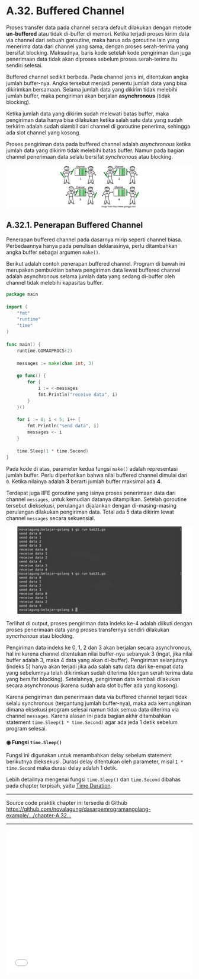 # A.32. Buffered Channel

Proses transfer data pada channel secara default dilakukan dengan metode **un-buffered** atau tidak di-buffer di memori. Ketika terjadi proses kirim data via channel dari sebuah goroutine, maka harus ada goroutine lain yang menerima data dari channel yang sama, dengan proses serah-terima yang bersifat blocking. Maksudnya, baris kode setelah kode pengiriman dan juga penerimaan data tidak akan diproses sebelum proses serah-terima itu sendiri selesai.

Buffered channel sedikit berbeda. Pada channel jenis ini, ditentukan angka jumlah buffer-nya. Angka tersebut menjadi penentu jumlah data yang bisa dikirimkan bersamaan. Selama jumlah data yang dikirim tidak melebihi jumlah buffer, maka pengiriman akan berjalan **asynchronous** (tidak blocking).

Ketika jumlah data yang dikirim sudah melewati batas buffer, maka pengiriman data hanya bisa dilakukan ketika salah satu data yang sudah terkirim adalah sudah diambil dari channel di goroutine penerima, sehingga ada slot channel yang kosong.

Proses pengiriman data pada buffered channel adalah *asynchronous* ketika jumlah data yang dikirim tidak melebihi batas buffer. Namun pada bagian channel penerimaan data selalu bersifat *synchronous* atau blocking.

![Analogi buffered channel](images/A_buffered_channel_1_anatomy.png)

## A.32.1. Penerapan Buffered Channel

Penerapan buffered channel pada dasarnya mirip seperti channel biasa. Perbedaannya hanya pada penulisan deklarasinya, perlu ditambahkan angka buffer sebagai argumen `make()`.

Berikut adalah contoh penerapan buffered channel. Program di bawah ini merupakan pembuktian bahwa pengiriman data lewat buffered channel adalah asynchronous selama jumlah data yang sedang di-buffer oleh channel tidak melebihi kapasitas buffer.

```go
package main

import (
    "fmt"
    "runtime"
    "time"
)

func main() {
    runtime.GOMAXPROCS(2)

    messages := make(chan int, 3)

    go func() {
        for {
            i := <-messages
            fmt.Println("receive data", i)
        }
    }()

    for i := 0; i < 5; i++ {
        fmt.Println("send data", i)
        messages <- i
    }

    time.Sleep(1 * time.Second)
}

```

Pada kode di atas, parameter kedua fungsi `make()` adalah representasi jumlah buffer. Perlu diperhatikan bahwa nilai buffered channel dimulai dari `0`. Ketika nilainya adalah **3** berarti jumlah buffer maksimal ada **4**.

Terdapat juga IIFE goroutine yang isinya proses penerimaan data dari channel `messages`, untuk kemudian datanya ditampilkan. Setelah goroutine tersebut dieksekusi, perulangan dijalankan dengan di-masing-masing perulangan dilakukan pengiriman data. Total ada 5 data dikirim lewat channel `messages` secara sekuensial.

![Implementasi buffered channel](images/A_buffered_channel_2_buffered_channel.png)

Terlihat di output, proses pengiriman data indeks ke-4 adalah diikuti dengan proses penerimaan data yang proses transfernya sendiri dilakukan *syncrhonous* atau blocking.

Pengiriman data indeks ke 0, 1, 2 dan 3 akan berjalan secara asynchronous, hal ini karena channel ditentukan nilai buffer-nya sebanyak 3 (ingat, jika nilai buffer adalah 3, maka 4 data yang akan di-buffer). Pengiriman selanjutnya (indeks 5) hanya akan terjadi jika ada salah satu data dari ke-empat data yang sebelumnya telah dikirimkan sudah diterima (dengan serah terima data yang bersifat blocking). Setelahnya, pengiriman data kembali dilakukan secara asynchronous (karena sudah ada slot buffer ada yang kosong).

Karena pengiriman dan penerimaan data via buffered channel terjadi tidak selalu synchronous (tergantung jumlah buffer-nya), maka ada kemungkinan dimana eksekusi program selesai namun tidak semua data diterima via channel `messages`. Karena alasan ini pada bagian akhir ditambahkan statement `time.Sleep(1 * time.Second)` agar ada jeda 1 detik sebelum program selesai.

#### ◉ Fungsi `time.Sleep()`

Fungsi ini digunakan untuk menambahkan delay sebelum statement berikutnya dieksekusi. Durasi delay ditentukan oleh parameter, misal `1 * time.Second` maka durasi delay adalah 1 detik.

Lebih detailnya mengenai fungsi `time.Sleep()` dan `time.Second` dibahas pada chapter terpisah, yaitu [Time Duration](/A-time-duration.html).

---

<div class="source-code-link">
    <div class="source-code-link-message">Source code praktik chapter ini tersedia di Github</div>
    <a href="https://github.com/novalagung/dasarpemrogramangolang-example/tree/master/chapter-A.32-buffered-channel">https://github.com/novalagung/dasarpemrogramangolang-example/.../chapter-A.32...</a>
</div>

---

<iframe src="partial/ebooks.html" width="100%" height="390px" frameborder="0" scrolling="no"></iframe>
